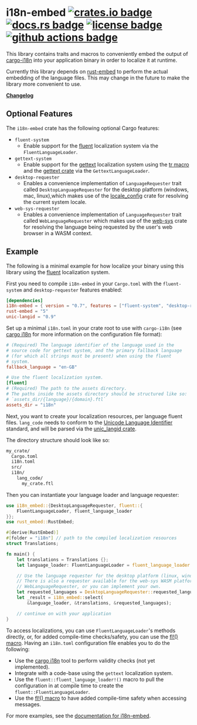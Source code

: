 # i18n-embed [![crates.io badge](https://img.shields.io/crates/v/i18n-embed.svg)](https://crates.io/crates/i18n-embed) [![docs.rs badge](https://docs.rs/i18n-embed/badge.svg)](https://docs.rs/i18n-embed/) [![license badge](https://img.shields.io/github/license/kellpossible/cargo-i18n)](https://github.com/kellpossible/cargo-i18n/blob/master/i18n-embed/LICENSE.txt) [![github actions badge](https://github.com/kellpossible/cargo-i18n/workflows/Rust/badge.svg)](https://github.com/kellpossible/cargo-i18n/actions?query=workflow%3ARust)

This library contains traits and macros to conveniently embed the output of [cargo-i18n](https://crates.io/crates/cargo_i18n) into your application binary in order to localize it at runtime.

Currently this library depends on [rust-embed](https://crates.io/crates/rust-embed) to perform the actual embedding of the language files. This may change in the future to make the library more convenient to use.

**[Changelog](https://github.com/kellpossible/cargo-i18n/blob/master/i18n-embed/CHANGELOG.md)**

## Optional Features

The `i18n-embed` crate has the following optional Cargo features:

+ `fluent-system`
  + Enable support for the [fluent](https://www.projectfluent.org/) localization system via the `FluentLanguageLoader`.
+ `gettext-system`
  + Enable support for the [gettext](https://www.gnu.org/software/gettext/) localization system using the [tr macro](https://docs.rs/tr/0.1.3/tr/) and the [gettext crate](https://docs.rs/gettext/0.4.0/gettext/) via the `GettextLanguageLoader`.
+ `desktop-requester`
  + Enables a convenience implementation of `LanguageRequester` trait called `DesktopLanguageRequester` for the desktop platform (windows, mac, linux),which makes use of the [locale_config](https://crates.io/crates/locale_config) crate for resolving the current system locale.
+ `web-sys-requester`
  + Enables a convenience implementation of `LanguageRequester` trait called `WebLanguageRequester` which makes use of the [web-sys](https://crates.io/crates/web-sys) crate for resolving the language being requested by the user's web browser in a WASM context.

## Example

The following is a minimal example for how localize your binary using this
library using the [fluent](https://www.projectfluent.org/) localization system.

First you need to compile `i18n-embed` in your `Cargo.toml` with the `fluent-system` and `desktop-requester` features enabled:

```toml
[dependencies]
i18n-embed = { version = "0.7", features = ["fluent-system", "desktop-requester"]}
rust-embed = "5"
unic-langid = "0.9"
```

Set up a minimal `i18n.toml` in your crate root to use with `cargo-i18n` (see [cargo i18n](https://github.com/kellpossible/cargo-i18n#configuration) for more information on the configuration file format):

```toml
# (Required) The language identifier of the language used in the
# source code for gettext system, and the primary fallback language
# (for which all strings must be present) when using the fluent
# system.
fallback_language = "en-GB"

# Use the fluent localization system.
[fluent]
# (Required) The path to the assets directory.
# The paths inside the assets directory should be structured like so:
# `assets_dir/{language}/{domain}.ftl`
assets_dir = "i18n"
```

Next, you want to create your localization resources, per language fluent files. `lang_code` needs to conform to the [Unicode Language Identifier](https://unicode.org/reports/tr35/tr35.html#Unicode_language_identifier) standard, and will be parsed via the [unic_langid crate](https://docs.rs/unic-langid/0.9.0/unic_langid/).

The directory structure should look like so:

```txt
my_crate/
  Cargo.toml
  i18n.toml
  src/
  i18n/
    lang_code/
      my_crate.ftl
```

Then you can instantiate your language loader and language requester:

```rust
use i18n_embed::{DesktopLanguageRequester, fluent::{
    FluentLanguageLoader, fluent_language_loader
}};
use rust_embed::RustEmbed;

#[derive(RustEmbed)]
#[folder = "i18n"] // path to the compiled localization resources
struct Translations;

fn main() {
    let translations = Translations {};
    let language_loader: FluentLanguageLoader = fluent_language_loader!();

    // Use the language requester for the desktop platform (linux, windows, mac).
    // There is also a requester available for the web-sys WASM platform called
    // WebLanguageRequester, or you can implement your own.
    let requested_languages = DesktopLanguageRequester::requested_languages();
    let _result = i18n_embed::select(
        &language_loader, &translations, &requested_languages);

    // continue on with your application
}
```

To access localizations, you can use `FluentLanguageLoader`'s methods directly, or, for added compile-time checks/safety, you can use the [fl!() macro](https://crates.io/crates/i18n-embed-fl). Having an `i18n.toml` configuration file enables you to do the following:

+ Use the [cargo i18n](https://crates.io/crates/cargo-i18n) tool   to perform validity checks (not yet implemented).
+ Integrate with a code-base using the `gettext` localization   system.
+ Use the `fluent::fluent_language_loader!()` macro to pull the   configuration in at compile time to create the `fluent::FluentLanguageLoader`.
+ Use the [fl!() macro](https://crates.io/crates/i18n-embed-fl) to have added compile-time safety when accessing messages.

For more examples, see the [documentation for i18n-embed](https://docs.rs/i18n-embed/).
